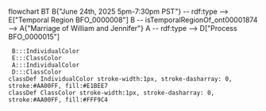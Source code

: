 flowchart BT
    B{"June 24th, 2025 5pm-7:30pm PST"} -- rdf:type --> E["Temporal Region BFO_0000008"]
    B -- isTemporalRegionOf_ont00001874 --> A{"Marriage of William and Jennifer"}
    A -- rdf:type --> D["Process BFO_0000015"]

     B:::IndividualColor
     E:::ClassColor
     A:::IndividualColor
     D:::ClassColor
    classDef IndividualColor stroke-width:1px, stroke-dasharray: 0, stroke:#AA00FF, fill:#E1BEE7
    classDef ClassColor stroke-width:1px, stroke-dasharray: 0, stroke:#AA00FF, fill:#FFF9C4


